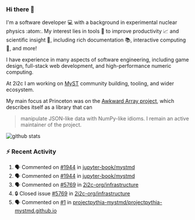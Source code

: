### Hi there 👋 

I'm a software developer 💻 with a background in experimental nuclear physics :atom:. My interest lies in tools :wrench: to improve productivity :chart_with_upwards_trend: and scientific insight :telescope:, including rich documentation 📚, interactive computing 🧮, and more! 

I have experience in many aspects of software engineering, including game design, full-stack web development, and high-performance numeric computing. 

At 2i2c I am working on [MyST](https://github.com/jupyter-book/mystmd) community building, tooling, and wider ecosystem. 

My main focus at Princeton was on the [Awkward Array project](awkward-array.org/), which describes itself as a library that can 
> manipulate JSON-like data with NumPy-like idioms. I remain an active maintainer of the project. 

![github stats](https://github-readme-stats.vercel.app/api?username=agoose77&show_icons=true&hide_rank=true&hide_title=true&bg_color=30,e76445,904e95&text_color=efe3ec&icon_color=efe3ec)
<!--
**agoose77/agoose77** is a ✨ _special_ ✨ repository because its `README.md` (this file) appears on your GitHub profile.

Here are some ideas to get you started:

- 🔭 I’m currently working on ...
- 🌱 I’m currently learning ...
- 👯 I’m looking to collaborate on ...
- 🤔 I’m looking for help with ...
- 💬 Ask me about ...
- 📫 How to reach me: ...
- 😄 Pronouns: ...
- ⚡ Fun fact: ...
-->

### :zap: Recent Activity

<!--START_SECTION:activity-->
1. 🗣 Commented on [#1944](https://github.com/jupyter-book/mystmd/pull/1944#issuecomment-2769687045) in [jupyter-book/mystmd](https://github.com/jupyter-book/mystmd)
2. 🗣 Commented on [#1944](https://github.com/jupyter-book/mystmd/pull/1944#issuecomment-2769301213) in [jupyter-book/mystmd](https://github.com/jupyter-book/mystmd)
3. 🗣 Commented on [#5769](https://github.com/2i2c-org/infrastructure/issues/5769#issuecomment-2769093282) in [2i2c-org/infrastructure](https://github.com/2i2c-org/infrastructure)
4. 🔒 Closed issue [#5769](https://github.com/2i2c-org/infrastructure/issues/5769) in [2i2c-org/infrastructure](https://github.com/2i2c-org/infrastructure)
5. 🗣 Commented on [#1](https://github.com/projectpythia-mystmd/projectpythia-mystmd.github.io/issues/1#issuecomment-2769091375) in [projectpythia-mystmd/projectpythia-mystmd.github.io](https://github.com/projectpythia-mystmd/projectpythia-mystmd.github.io)
<!--END_SECTION:activity-->
